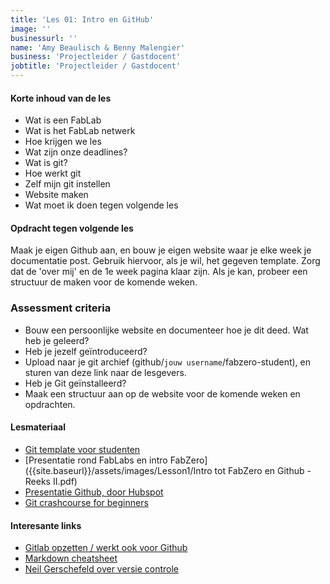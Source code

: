 ```yaml
---
title: 'Les 01: Intro en GitHub'
image: ''
businessurl: ''
name: 'Amy Beaulisch & Benny Malengier'
business: 'Projectleider / Gastdocent'
jobtitle: 'Projectleider / Gastdocent'
---
```

> 

#### Korte inhoud van de les
- Wat is een FabLab
- Wat is het FabLab netwerk
- Hoe krijgen we les
- Wat zijn onze deadlines?
- Wat is git?
- Hoe werkt git
- Zelf mijn git instellen
- Website maken
- Wat moet ik doen tegen volgende les

#### Opdracht tegen volgende les

Maak je eigen Github aan, en bouw je eigen website waar je elke week je documentatie post. Gebruik hiervoor, als je wil, het gegeven template. Zorg dat de 'over mij' en de 1e week pagina klaar zijn. Als je kan, probeer een structuur de maken voor de komende weken.

### Assessment criteria

- Bouw een persoonlijke website en documenteer hoe je dit deed. Wat heb je geleerd?
- Heb je jezelf geïntroduceerd?
- Upload naar je git archief (github/`jouw username`/fabzero-student), en sturen van deze link naar de lesgevers.
- Heb je Git geïnstalleerd?
- Maak een structuur aan op de website voor de komende weken en opdrachten.

#### Lesmateriaal

- [Git template voor studenten](https://github.com/ingegno/fabzero-student-template)
- [Presentatie rond FabLabs en intro FabZero]({{site.baseurl}}/assets/images/Lesson1/Intro tot FabZero en Github - Reeks II.pdf)
- [Presentatie Github, door Hubspot]({{site.baseurl}}/assets/images/Lesson1/BasisGithub_Hubspot.pdf)
- [Git crashcourse for beginners](https://www.youtube.com/watch?v=SWYqp7iY_Tc)

#### Interesante links 
- [Gitlab opzetten / werkt ook voor Github](https://docs.gitlab.com/ee/gitlab-basics/start-using-git.html)  
- [Markdown cheatsheet](https://github.com/adam-p/markdown-here/wiki/Markdown-Cheatsheet#links)
- [Neil Gerschefeld over versie controle](https://vimeo.com/389087714)
